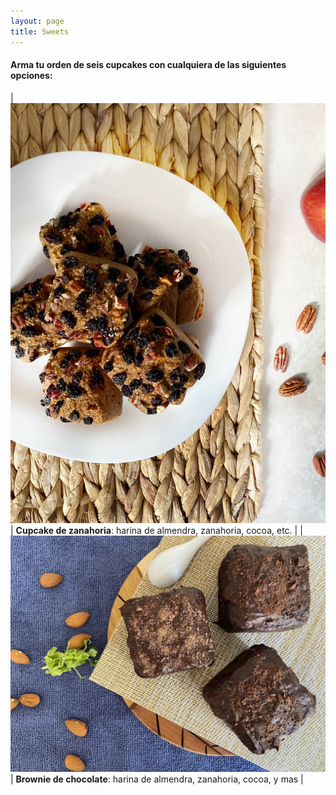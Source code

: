 ```yaml
---
layout: page
title: Sweets
---
```


#### Arma tu orden de seis cupcakes con cualquiera de las siguientes opciones:


| ![](/image_assets/cupcake_apple.png)      | **Cupcake de zanahoria**: harina de almendra, zanahoria, cocoa, etc.       |
| ![](/image_assets/cupcake_chocolate.png)    | **Brownie de chocolate**: harina de almendra, zanahoria, cocoa, y mas        |